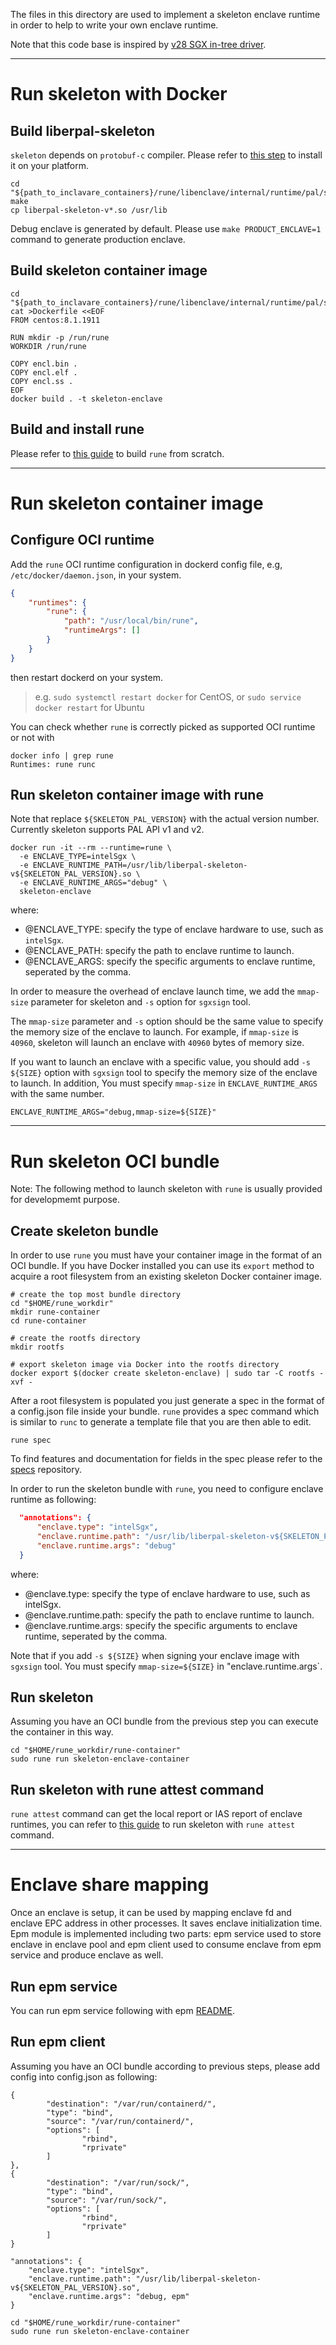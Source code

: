 The files in this directory are used to implement a skeleton enclave runtime in order to help to write your own enclave runtime.

Note that this code base is inspired by [v28 SGX in-tree driver](https://patchwork.kernel.org/patch/11418925/).

---

# Run skeleton with Docker
## Build liberpal-skeleton

`skeleton` depends on `protobuf-c` compiler. Please refer to [this step](https://github.com/protobuf-c/protobuf-c#building) to install it on your platform.

```shell
cd "${path_to_inclavare_containers}/rune/libenclave/internal/runtime/pal/skeleton"
make
cp liberpal-skeleton-v*.so /usr/lib
```
Debug enclave is generated by default. Please use `make PRODUCT_ENCLAVE=1` command to generate production enclave.

## Build skeleton container image
```shell
cd "${path_to_inclavare_containers}/rune/libenclave/internal/runtime/pal/skeleton"
cat >Dockerfile <<EOF
FROM centos:8.1.1911

RUN mkdir -p /run/rune
WORKDIR /run/rune

COPY encl.bin .
COPY encl.elf .
COPY encl.ss .
EOF
docker build . -t skeleton-enclave
```

## Build and install rune
Please refer to [this guide](https://github.com/alibaba/inclavare-containers#rune) to build `rune` from scratch.

---

# Run skeleton container image
## Configure OCI runtime
Add the `rune` OCI runtime configuration in dockerd config file, e.g, `/etc/docker/daemon.json`, in your system.

```json
{
	"runtimes": {
		"rune": {
			"path": "/usr/local/bin/rune",
			"runtimeArgs": []
		}
	}
}
```

then restart dockerd on your system.
> e.g. `sudo systemctl restart docker` for CentOS, or `sudo service docker restart` for Ubuntu

You can check whether `rune` is correctly picked as supported OCI runtime or not with
```shell
docker info | grep rune
Runtimes: rune runc
```

## Run skeleton container image with rune
Note that replace `${SKELETON_PAL_VERSION}` with the actual version number. Currently skeleton supports PAL API v1 and v2.

```shell
docker run -it --rm --runtime=rune \
  -e ENCLAVE_TYPE=intelSgx \
  -e ENCLAVE_RUNTIME_PATH=/usr/lib/liberpal-skeleton-v${SKELETON_PAL_VERSION}.so \
  -e ENCLAVE_RUNTIME_ARGS="debug" \
  skeleton-enclave
```

where:
- @ENCLAVE_TYPE: specify the type of enclave hardware to use, such as `intelSgx`.
- @ENCLAVE_PATH: specify the path to enclave runtime to launch.
- @ENCLAVE_ARGS: specify the specific arguments to enclave runtime, seperated by the comma.

In order to measure the overhead of enclave launch time, we add the `mmap-size` parameter for skeleton and `-s` option for `sgxsign` tool.

The `mmap-size` parameter and `-s` option should be the same value to specify the memory size of the enclave to launch. For example, if `mmap-size` is `40960`, skeleton will launch an enclave with `40960` bytes of memory size.

If you want to launch an enclave with a specific value, you should add `-s ${SIZE}` option with `sgxsign` tool to specify the memory size of the enclave to launch. In addition, You must specify `mmap-size` in `ENCLAVE_RUNTIME_ARGS` with the same number.

```shell
ENCLAVE_RUNTIME_ARGS="debug,mmap-size=${SIZE}"
```

---

# Run skeleton OCI bundle
Note: The following method to launch skeleton with `rune` is usually provided for developmemt purpose.

## Create skeleton bundle
In order to use `rune` you must have your container image in the format of an OCI bundle. If you have Docker installed you can use its `export` method to acquire a root filesystem from an existing skeleton Docker container image.

```shell
# create the top most bundle directory
cd "$HOME/rune_workdir"
mkdir rune-container
cd rune-container

# create the rootfs directory
mkdir rootfs

# export skeleton image via Docker into the rootfs directory
docker export $(docker create skeleton-enclave) | sudo tar -C rootfs -xvf -
```

After a root filesystem is populated you just generate a spec in the format of a config.json file inside your bundle. `rune` provides a spec command which is similar to `runc` to generate a template file that you are then able to edit.

```shell
rune spec
```

To find features and documentation for fields in the spec please refer to the [specs](https://github.com/opencontainers/runtime-spec) repository.

In order to run the skeleton bundle with `rune`, you need to configure enclave runtime as following:
```json
  "annotations": {
      "enclave.type": "intelSgx",
      "enclave.runtime.path": "/usr/lib/liberpal-skeleton-v${SKELETON_PAL_VERSION}.so",
      "enclave.runtime.args": "debug"
  }
```

where:
- @enclave.type: specify the type of enclave hardware to use, such as intelSgx.
- @enclave.runtime.path: specify the path to enclave runtime to launch.
- @enclave.runtime.args: specify the specific arguments to enclave runtime, seperated by the comma.

Note that if you add `-s ${SIZE}` when signing your enclave image with `sgxsign` tool. You must specify `mmap-size=${SIZE}` in "enclave.runtime.args`.

## Run skeleton
Assuming you have an OCI bundle from the previous step you can execute the container in this way.

```shell
cd "$HOME/rune_workdir/rune-container"
sudo rune run skeleton-enclave-container
```

## Run skeleton with rune attest command

`rune attest` command can get the local report or IAS report of enclave runtimes, you can refer to [this guide](https://github.com/alibaba/inclavare-containers/blob/master/rune/libenclave/internal/runtime/pal/skeleton/running_skeleton_with_rune_attest_command.md) to run skeleton with `rune attest` command.

---

# Enclave share mapping
Once an enclave is setup, it can be used by mapping enclave fd and enclave EPC address in other processes.
It saves enclave initialization time. Epm module is implemented including two parts: epm service used to store enclave in enclave pool and epm client used to consume enclave from epm service and produce enclave as well.

## Run epm service
You can run epm service following with epm [README](https://github.com/alibaba/inclavare-containers/blob/master/epm/README.md).

## Run epm client
Assuming you have an OCI bundle according to previous steps, please add config into config.json as following:

```shell
{
        "destination": "/var/run/containerd/",
        "type": "bind",
        "source": "/var/run/containerd/",
        "options": [
                "rbind",
                "rprivate"
        ]
},
{
        "destination": "/var/run/sock/",
        "type": "bind",
        "source": "/var/run/sock/",
        "options": [
                "rbind",
                "rprivate"
        ]
}

"annotations": {
	"enclave.type": "intelSgx",
	"enclave.runtime.path": "/usr/lib/liberpal-skeleton-v${SKELETON_PAL_VERSION}.so",
	"enclave.runtime.args": "debug, epm"
}
```

```shell
cd "$HOME/rune_workdir/rune-container"
sudo rune run skeleton-enclave-container
```
